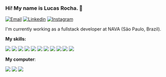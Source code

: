 ### Hi! My name is Lucas Rocha. 👋

[![Email](https://img.shields.io/badge/Gmail-D14836?style=for-the-badge&logo=gmail&logoColor=white)](mailto:dev.lucascrocha@gmail.com) [![Linkedin](https://img.shields.io/badge/LinkedIn-0077B5?style=for-the-badge&logo=linkedin&logoColor=white)](https://www.linkedin.com/in/lucascrocha/) [![Instagram](https://img.shields.io/badge/Instagram-F59812?style=for-the-badge&logo=instagram&logoColor=white)](https://instagram.com/lscrocha1)

I'm currently working as a fullstack developer at NAVA (São Paulo, Brazil).



**My skills:**

![](https://img.shields.io/badge/C%23-239120?style=for-the-badge&logo=c-sharp&logoColor=white) ![](https://img.shields.io/badge/JavaScript-F7DF1E?style=for-the-badge&logo=javascript&logoColor=black) ![](https://img.shields.io/badge/TypeScript-007ACC?style=for-the-badge&logo=typescript&logoColor=white) ![](https://img.shields.io/badge/HTML5-E34F26?style=for-the-badge&logo=html5&logoColor=white) ![](https://img.shields.io/badge/CSS3-1572B6?style=for-the-badge&logo=css3&logoColor=white) ![](https://img.shields.io/badge/React-20232A?style=for-the-badge&logo=react&logoColor=61DAFB) ![](https://img.shields.io/badge/Vue.js-35495E?style=for-the-badge&logo=vue.js&logoColor=4FC08D) ![](https://img.shields.io/badge/Angular-DD0031?style=for-the-badge&logo=angular&logoColor=white) ![](https://img.shields.io/badge/MongoDB-4EA94B?style=for-the-badge&logo=mongodb&logoColor=white) ![](https://img.shields.io/badge/Microsoft_Azure-0089D6?style=for-the-badge&logo=microsoft-azure&logoColor=white) ![](https://img.shields.io/badge/Google_Cloud-4285F4?style=for-the-badge&logo=google-cloud&logoColor=white)



**My computer**:

![](https://img.shields.io/badge/NVIDIA-GTX1070_Ti_SC_8gb-76B900?style=for-the-badge&logo=nvidia&logoColor=white) ![](https://img.shields.io/badge/Intel-Core_i7_7700k-0071C5?style=for-the-badge&logo=intel&logoColor=white) ![](https://img.shields.io/badge/Windows-32gb_RAM_|_SSD_240gb-0078D6?style=for-the-badge&logo=windows&logoColor=white)

